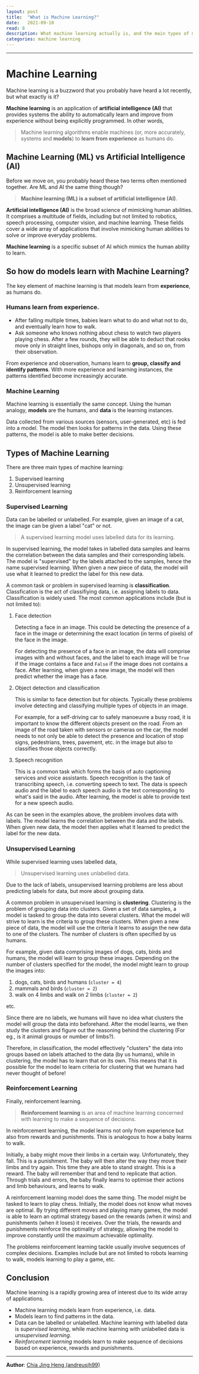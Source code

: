 ```yaml
---
layout: post
title:  "What is Machine Learning?"
date:   2021-09-10
read: 8
description: What machine learning actually is, and the main types of machine learning algorithms.
categories: machine learning
---
```


---

# Machine Learning

Machine learning is a buzzword that you probably have heard a lot recently, but what exactly is it?

**Machine learning** is an application of **artificial intelligence (AI)** that provides systems the ability to automatically learn and improve from experience without being explicitly programmed. In other words, 
> Machine learning algorithms enable machines (or, more accurately, systems and **models**) to **learn from experience** as humans do.

## Machine Learning (ML) vs Artificial Intelligence (AI)

Before we move on, you probably heard these two terms often mentioned together. Are ML and AI the same thing though? 
>**Machine learning (ML) is a subset of artificial intelligence (AI)**.

**Artificial intelligence (AI)** is the broad science of mimicking human abilities. It comprises a multitude of fields, including but not limited to robotics, speech processing, computer vision, and machine learning. These fields cover a wide array of applications that involve mimicking human abilities to solve or improve everyday problems.

**Machine learning** is a specific subset of AI which mimics the human ability to learn. 

## So how do models learn with Machine Learning?

The key element of machine learning is that models learn from **experience**, as humans do.

### Humans learn from experience. 

- After falling multiple times, babies learn what to do and what not to do, and eventually learn how to walk. 
- Ask someone who knows nothing about chess to watch two players playing chess. After a few rounds, they will be able to deduct that rooks move only in straight lines, bishops only in diagonals, and so on, from their observation. 

From experience and observation, humans learn to **group, classify and identify patterns**. With more experience and learning instances, the patterns identified become increasingly accurate.

### Machine Learning

Machine learning is essentially the same concept. Using the human analogy, **models** are the humans, and **data** is the learning instances.

Data collected from various sources (sensors, user-generated, etc) is fed into a model. The model then looks for patterns in the data. Using these patterns, the model is able to make better decisions. 

## Types of Machine Learning

There are three main types of machine learning: 
1. Supervised learning
2. Unsupervised learning
3. Reinforcement learning 

### Supervised Learning

Data can be labelled or unlabelled. For example, given an image of a cat, the image can be given a label "cat" or not.
>A supervised learning model uses labelled data for its learning. 

In supervised learning, the model takes in labelled data samples and learns the correlation between the data samples and their corresponding labels. The model is "supervised" by the labels attached to the samples, hence the name supervised learning. When given a new piece of data, the model will use what it learned to predict the label for this new data. 

A common task or problem in supervised learning is **classification**. Classfication is the act of classifiying data, i.e. assigning labels to data. Classification is widely used. The most common applications include (but is not limited to):

1.  Face detection
    
    Detecting a face in an image. This could be detecting the presence of a face in the image or determining the exact location (in terms of pixels) of the face in the image.

    For detecting the presence of a face in an image, the data will comprise images with and without faces, and the label to each image will be `True` if the image contains a face and `False` if the image does not contains a face. After learning, when given a new image, the model will then predict whether the image has a face.
    
2.  Object detection and classification
    
    This is similar to face detection but for objects. Typically these problems involve detecting and classifying multiple types of objects in an image.

    For example, for a self-driving car to safely manoeuvre a busy road, it is important to know the different objects present on the road. From an image of the road taken with sensors or cameras on the car, the model needs to not only be able to detect the presence and location of stop signs, pedestrians, trees, pavement, etc. in the image but also to classifies those objects correctly.
    
3.  Speech recognition
    
    This is a common task which forms the basis of auto captioning services and voice assistants. Speech recognition is the task of transcribing speech, i.e. converting speech to text. The data is speech audio and the label to each speech audio is the text corresponding to what's said in the audio. After learning, the model is able to provide text for a new speech audio.

As can be seen in the examples above, the problem involves data with labels. The model learns the correlation between the data and the labels. When given new data, the model then applies what it learned to predict the label for the new data.

### Unsupervised Learning

While supervised learning uses labelled data, 
>Unsupervised learning uses unlabelled data.

Due to the lack of labels, unsupervised learning problems are less about predicting labels for data, but more about grouping data.

A common problem in unsupervised learning is **clustering**. Clustering is the problem of grouping data into clusters. Given a set of data samples, a model is tasked to group the data into several clusters. What the model will strive to learn is the criteria to group these clusters. When given a new piece of data, the model will use the criteria it learns to assign the new data to one of the clusters. The number of clusters is often specified by us humans.

For example, given data comprising images of dogs, cats, birds and humans, the model will learn to group these images. Depending on the number of clusters specified for the model, the model might learn to group the images into:
1. dogs, cats, birds and humans (`cluster = 4`)
2. mammals and birds (`cluster = 2`)
3. walk on 4 limbs and walk on 2 limbs (`cluster = 2`)

etc.

Since there are no labels, we humans will have no idea what clusters the model will group the data into beforehand. After the model learns, we then study the clusters and figure out the reasoning behind the clustering (For eg., is it animal groups or number of limbs?).

Therefore, in classification, the model effectively "clusters" the data into groups based on labels attached to the data (by us humans), while in clustering, the model has to learn that on its own. This means that it is possible for the model to learn criteria for clustering that we humans had never thought of before!

### Reinforcement Learning

Finally, reinforcement learning. 
>**Reinforcement learning** is an area of machine learning concerned with learning to make a sequence of decisions. 

In reinforcement learning, the model learns not only from experience but also from rewards and punishments. This is analogous to how a baby learns to walk. 

Initially, a baby might move their limbs in a certain way. Unfortunately, they fall. This is a punishment. The baby will then alter the way they move their limbs and try again. This time they are able to stand straight. This is a reward. The baby will remember that and tend to replicate that action. Through trials and errors, the baby finally learns to optimise their actions and limb behaviours, and learns to walk.

A reinforcement learning model does the same thing. The model might be tasked to learn to play chess. Initially, the model does not know what moves are optimal. By trying different moves and playing many games, the model is able to learn an optimal strategy based on the rewards (when it wins) and punishments (when it loses) it receives. Over the trials, the rewards and punishments reinforce the optimality of strategy, allowing the model to improve constantly until the maximum achievable optimality.

The problems reinforcement learning tackle usually involve sequences of complex decisions. Examples include but are not limited to robots learning to walk, models learning to play a game, etc.

## Conclusion

Machine learning is a rapidly growing area of interest due to its wide array of applications.

- Machine learning models learn from experience, i.e. data.
- Models learn to find patterns in the data.
- Data can be labelled or unlabelled. Machine learning with labelled data is *supervised learning*, while machine learning with unlabelled data is *unsupervised learning*.
- *Reinforcement learning* models learn to make sequence of decisions based on experience, rewards and punishments.


---

**Author**: <a href="https://github.com/andreusjh99" target="_blank">Chia Jing Heng (andreusjh99)</a>